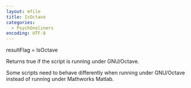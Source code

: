 ```yaml
---
layout: mfile
title: IsOctave
categories:
  - PsychOneliners
encoding: UTF-8
---
```


resultFlag = IsOctave

Returns true if the script is running under GNU/Octave.

Some scripts need to behave differently when running under
GNU/Octave instead of running under Mathworks Matlab.